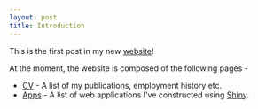 ```yaml
---
layout: post
title: Introduction
---
```


This is the first post in my new [website](https://michaeldorman.github.io)!

At the moment, the website is composed of the following pages -

* [CV](https://michaeldorman.github.io/cv/) - A list of my publications, employment history etc. 
* [Apps](https://michaeldorman.github.io/cv/) - A list of web applications I've constructed using [Shiny](http://shiny.rstudio.com/).
